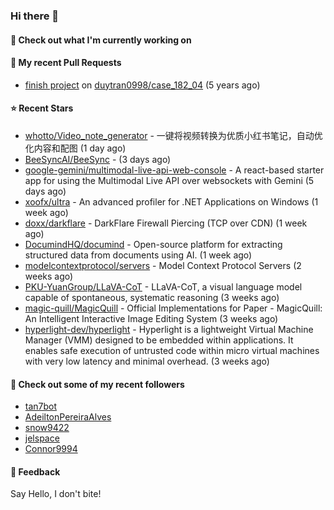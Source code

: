 ### Hi there 👋

#### 👷 Check out what I'm currently working on

#### 🔨 My recent Pull Requests

- [finish project](https://github.com/duytran0998/case_182_04/pull/1) on [duytran0998/case_182_04](https://github.com/duytran0998/case_182_04) (5 years ago)

#### ⭐ Recent Stars

- [whotto/Video_note_generator](https://github.com/whotto/Video_note_generator) - 一键将视频转换为优质小红书笔记，自动优化内容和配图 (1 day ago)
- [BeeSyncAI/BeeSync](https://github.com/BeeSyncAI/BeeSync) -  (3 days ago)
- [google-gemini/multimodal-live-api-web-console](https://github.com/google-gemini/multimodal-live-api-web-console) - A react-based starter app for using the Multimodal Live API over websockets with Gemini (5 days ago)
- [xoofx/ultra](https://github.com/xoofx/ultra) - An advanced profiler for .NET Applications on Windows (1 week ago)
- [doxx/darkflare](https://github.com/doxx/darkflare) - DarkFlare Firewall Piercing (TCP over CDN) (1 week ago)
- [DocumindHQ/documind](https://github.com/DocumindHQ/documind) - Open-source platform for extracting structured data from documents using AI. (1 week ago)
- [modelcontextprotocol/servers](https://github.com/modelcontextprotocol/servers) - Model Context Protocol Servers (2 weeks ago)
- [PKU-YuanGroup/LLaVA-CoT](https://github.com/PKU-YuanGroup/LLaVA-CoT) - LLaVA-CoT, a visual language model capable of spontaneous, systematic reasoning (3 weeks ago)
- [magic-quill/MagicQuill](https://github.com/magic-quill/MagicQuill) - Official Implementations for Paper - MagicQuill: An Intelligent Interactive Image Editing System (3 weeks ago)
- [hyperlight-dev/hyperlight](https://github.com/hyperlight-dev/hyperlight) - Hyperlight is a lightweight Virtual Machine Manager (VMM) designed to be embedded within applications. It enables safe execution of untrusted code within micro virtual machines with very low latency and minimal overhead. (3 weeks ago)

#### 👯 Check out some of my recent followers

- [tan7bot](https://github.com/tan7bot)
- [AdeiltonPereiraAlves](https://github.com/AdeiltonPereiraAlves)
- [snow9422](https://github.com/snow9422)
- [jelspace](https://github.com/jelspace)
- [Connor9994](https://github.com/Connor9994)

#### 💬 Feedback

Say Hello, I don't bite!